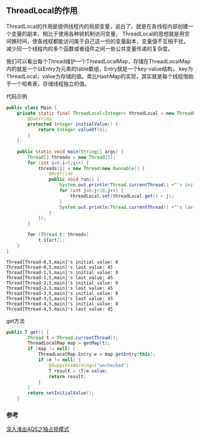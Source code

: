 ## ThreadLocal的作用
ThreadLocal的作用是提供线程内的局部变量，说白了，就是在各线程内部创建一个变量的副本，相比于使用各种锁机制访问变量，
ThreadLocal的思想就是用空间换时间，使各线程都能访问属于自己这一份的变量副本，变量值不互相干扰，
减少同一个线程内的多个函数或者组件之间一些公共变量传递的复杂度。


我们可以看出每个Thread维护一个ThreadLocalMap，存储在ThreadLocalMap内的就是一个以Entry为元素的table数组，Entry就是一个key-value结构，
key为ThreadLocal，value为存储的值。类比HashMap的实现，其实就是每个线程借助于一个哈希表，存储线程独立的值。

 
代码示例

```java
public class Main {
    private static final ThreadLocal<Integer> threadLocal = new ThreadLocal<Integer>(){
        @Override
        protected Integer initialValue() {
            return Integer.valueOf(0);
        }
    };

    public static void main(String[] args) {
        Thread[] threads = new Thread[5];
        for (int i=0;i<5;i++) {
            threads[i] = new Thread(new Runnable() {
                @Override
                public void run() {
                    System.out.println(Thread.currentThread() +"'s initial value: " + threadLocal.get());
                    for (int j=0;j<10;j++) {
                        threadLocal.set(threadLocal.get() + j);
                    }
                    System.out.println(Thread.currentThread() +"'s last value: " + threadLocal.get());
                }
            });
        }

        for (Thread t: threads)
            t.start();
    }
}
```

```
Thread[Thread-0,5,main]'s initial value: 0
Thread[Thread-0,5,main]'s last value: 45
Thread[Thread-1,5,main]'s initial value: 0
Thread[Thread-1,5,main]'s last value: 45
Thread[Thread-2,5,main]'s initial value: 0
Thread[Thread-2,5,main]'s last value: 45
Thread[Thread-3,5,main]'s initial value: 0
Thread[Thread-3,5,main]'s last value: 45
Thread[Thread-4,5,main]'s initial value: 0
Thread[Thread-4,5,main]'s last value: 45
```





get方法

```java
public T get() {
        Thread t = Thread.currentThread();
        ThreadLocalMap map = getMap(t);
        if (map != null) {
            ThreadLocalMap.Entry e = map.getEntry(this);
            if (e != null) {
                @SuppressWarnings("unchecked")
                T result = (T)e.value;
                return result;
            }
        }
        return setInitialValue();
    }
```


### 参考

[深入浅出AQS之独占锁模式](https://juejin.im/post/5a5efb1b518825732b19dca4)

